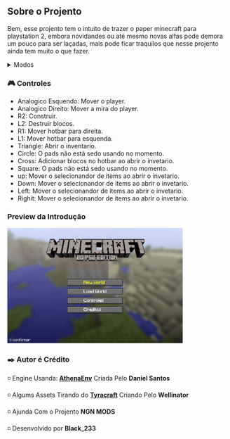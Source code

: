 ## Sobre o Projento
Bem, esse projento tem o intuito de trazer o paper minecraft para playstation 2, embora novidandes ou até mesmo novas alfas pode demora um pouco para ser laçadas, mais pode ficar traquilos que nesse projento ainda tem muito o que fazer.

<details>
<summary>Modos</summary>
  
  + Criataivo: Está complento.
  + Sobrevivência: Em teste.
</details>

<h3 id="Controles">🎮 Controles</h3>

+ Analogico Esquendo: Mover o player.
+ Analogico Direito: Mover a mira do player.
+ R2: Construir.
+ L2: Destruir blocos.
+ R1: Mover hotbar para direita.
+ L1: Mover hotbar para esquenda.
+ Triangle: Abrir o inventario.
+ Circle: O pads não está sedo usando no momento.
+ Cross: Adicionar blocos no hotbar ao abrir o invetario.
+ Square: O pads não está sedo usando no momento.
+ up: Mover o selecionandor de items ao abrir o invetario.
+ Down: Mover o selecionandor de items ao abrir o invetario.
+ Left: Mover o selecionandor de items ao abrir o invetario.
+ Righit: Mover o selecionandor de items ao abrir o invetario.

<h3 id="Preview">Preview da Introdução</h3>

<img src="README%20Assets/Main%20Menu.png" alt="Minecraft 2D main menu" x="0" y="0" width="400"/>

<h3 id="Autor é Créditos">✒️ Autor é Crédito</h3>

◽ Engine Usanda: [**AthenaEnv**](https://github.com/DanielSant0s/AthenaEnv) Criada Pelo **Daniel Santos**

◽ Algums Assets Tirando do [**Tyracraft**](https://wellinator.github.io/tyracraft/) Criando Pelo **Wellinator**

◽ Ajunda Com o Projento **NGN MODS**

◽ Desenvolvido por **Black_233**
